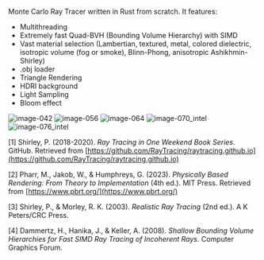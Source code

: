 Monte Carlo Ray Tracer written in Rust from scratch. It features:
* Multithreading
* Extremely fast Quad-BVH (Bounding Volume Hierarchy) with SIMD
* Vast material selection (Lambertian, textured, metal, colored dielectric, isotropic volume (fog or smoke), Blinn-Phong, anisotropic Ashikhmin-Shirley)
* .obj loader
* Triangle Rendering
* HDRI background
* Light Sampling
* Bloom effect

![image-042](https://github.com/miguelggcc/raytracer/assets/100235899/855d7bf4-f269-4494-b6da-a60e0845e6dfc|width=320px)
![image-056](https://github.com/miguelggcc/raytracer/assets/100235899/6282162e-1635-43fb-a8ef-fed68a441835|width=320px)
![image-064](https://github.com/miguelggcc/raytracer/assets/100235899/6e131e57-a1b1-4f97-bbd3-514eca7e5ccf|width=320px)
![image-070_intel](https://github.com/miguelggcc/raytracer/assets/100235899/2010969b-3841-4551-abd2-a82f95d23ffa|width=320px)
![image-076_intel](https://github.com/miguelggcc/raytracer/assets/100235899/d63cc9bd-37f3-42f5-a664-60a6089ea59c|width=320px)



[1] Shirley, P. (2018-2020). *Ray Tracing in One Weekend Book Series*. GitHub. Retrieved from [https://github.com/RayTracing/raytracing.github.io](https://github.com/RayTracing/raytracing.github.io)

[2] Pharr, M., Jakob, W., & Humphreys, G. (2023). *Physically Based Rendering: From Theory to Implementation* (4th ed.). MIT Press. Retrieved from [https://www.pbrt.org/](https://www.pbrt.org/)

[3] Shirley, P., & Morley, R. K. (2003). *Realistic Ray Tracing* (2nd ed.). A K Peters/CRC Press.

[4] Dammertz, H., Hanika, J., & Keller, A. (2008). *Shallow Bounding Volume Hierarchies for Fast SIMD Ray Tracing of Incoherent Rays*. Computer Graphics Forum.
